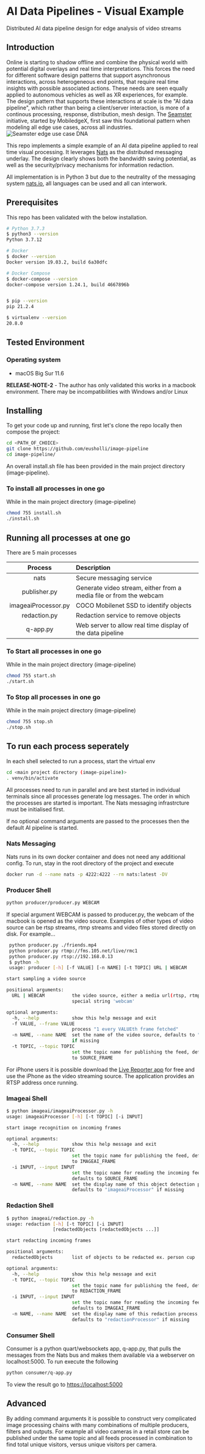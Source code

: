 # AI Data Pipelines - Visual Example

Distributed AI data pipeline design for edge analysis of video streams

## Introduction

Online is starting to shadow offline and combine the physical world with potential digital overlays and real time interpretations. This forces the need for different software design patterns that support asynchronous interactions, across heterogeneous end points, that require real time insights with possible associated actions. These needs are seen equally applied to autonomous vehicles as well as XR experiences, for example.  The design pattern that supports these interactions at scale is the "AI data pipeline", which rather than being a client/server interaction, is more of a continous processing, response, distribution, mesh design.  The [Seamster](https://seamster.io) initiative, started by MobiledgeX, first saw this foundational pattern when modeling all edge use cases, across all industries.
![Seamster edge use case DNA](dna.png "Seamster edge use case DNA")

This repo implements a simple example of an AI data pipeline applied to real time visual processing. It leverages [Nats](https://nats.io) as the distributed messaging underlay. The design clearly shows both the bandwidth saving potential, as well as the security/privacy mechanisms for information redaction. 

All implementation is in Python 3 but due to the neutrality of the messaging system [nats.io](https://nats.io), all languages can be used and all can interwork.

## Prerequisites

This repo has been validated with the below installation.

```bash
# Python 3.7.3
$ python3 --version
Python 3.7.12

# Docker
$ docker --version
Docker version 19.03.2, build 6a30dfc

# Docker Compose
$ docker-compose --version
docker-compose version 1.24.1, build 4667896b


$ pip --version
pip 21.2.4

$ virtualenv --version
20.8.0

```

## Tested Environment

### Operating system

- macOS Big Sur 11.6

**RELEASE-NOTE-2** - The author has only validated this works in a macbook environment. There may be incompatibilities with Windows and/or Linux

## Installing

To get your code up and running, first let's clone the repo locally then compose the project:

```bash
cd <PATH_OF_CHOICE>
git clone https://github.com/eusholli/image-pipeline
cd image-pipeline/
```

An overall install.sh file has been provided in the main project directory (image-pipeline).

### To install all processes in one go

While in the main project directory (image-pipeline)

```bash
chmod 755 install.sh
./install.sh
```

## Running all processes at one go

There are 5 main processes

| Process | Description |
| :---: | :---------- |
| nats | Secure messaging service |
| publisher.py | Generate video stream, either from a media file or from the webcam |
| imageaiProcessor.py | COCO Mobilenet SSD to identify objects |
| redaction.py | Redaction service to remove objects |
| q-app.py | Web server to allow real time display of the data pipeline|
  

### To Start all processes in one go

While in the main project directory (image-pipeline)

```bash
chmod 755 start.sh
./start.sh
```

### To Stop all processes in one go

While in the main project directory (image-pipeline)

```bash
chmod 755 stop.sh
./stop.sh
```

## To run each process seperately

In each shell selected to run a process, start the virtual env

```bash
cd <main project directory (image-pipeline)>
. venv/bin/activate
```

All processes need to run in parallel and are best started in individual terminals since all processes generate log messages. The order in which the processes are started is important. The Nats messaging infrastrcture must be initialised first.

If no optional command arguments are passed to the processes then the default AI pipeline is started.  

### Nats Messaging

Nats runs in its own docker container and does not need any additional config. To run, stay in the root directory of the project and execute

```bash
docker run -d --name nats -p 4222:4222 --rm nats:latest -DV 
```

### Producer Shell

```bash
python producer/producer.py WEBCAM
```

If special argument WEBCAM is passed to producer.py, the webcam of the macbook is opened as the video source. Examples of other types of video source can be rtsp streams, rtmp streams and video files stored directly on disk. For example...

```bash
 python producer.py ./friends.mp4
 python producer.py rtmp://fms.105.net/live/rmc1
 python producer.py rtsp://192.168.0.13
 $ python -h
 usage: producer [-h] [-f VALUE] [-n NAME] [-t TOPIC] URL | WEBCAM

start sampling a video source

positional arguments:
  URL | WEBCAM          the video source, either a media url(rtsp, rtmp) or
                        special string 'webcam'

optional arguments:
  -h, --help            show this help message and exit
  -f VALUE, --frame VALUE
                        process "1 every VALUEth frame fetched"
  -n NAME, --name NAME  set the name of the video source, defaults to "source"
                        if missing
  -t TOPIC, --topic TOPIC
                        set the topic name for publishing the feed, defaults
                        to SOURCE_FRAME
```

For iPhone users it is possible download the [Live Reporter app](https://apps.apple.com/us/app/live-reporter-security-camera/id996017825) for free and use the iPhone as the video streaming source. The application provides an RTSP address once running.

### Imageai Shell

```bash
$ python imageai/imageaiProcessor.py -h
usage: imageaiProcessor [-h] [-t TOPIC] [-i INPUT]

start image recognition on incoming frames

optional arguments:
  -h, --help            show this help message and exit
  -t TOPIC, --topic TOPIC
                        set the topic name for publishing the feed, defaults
                        to IMAGEAI_FRAME
  -i INPUT, --input INPUT
                        set the topic name for reading the incoming feed,
                        defaults to SOURCE_FRAME
  -n NAME, --name NAME  set the display name of this object detection process,
                        defaults to "imageaiProcessor" if missing
```

### Redaction Shell

```bash
$ python imageai/redaction.py -h
usage: redaction [-h] [-t TOPIC] [-i INPUT]
                 [redactedObjects [redactedObjects ...]]

start redacting incoming frames

positional arguments:
  redactedObjects       list of objects to be redacted ex. person cup

optional arguments:
  -h, --help            show this help message and exit
  -t TOPIC, --topic TOPIC
                        set the topic name for publishing the feed, defaults
                        to REDACTION_FRAME
  -i INPUT, --input INPUT
                        set the topic name for reading the incoming feed,
                        defaults to IMAGEAI_FRAME
  -n NAME, --name NAME  set the display name of this redaction process,
                        defaults to "redactionProcessor" if missing
```

### Consumer Shell

Consumer is a python quart/websockets app, q-app.py, that pulls the messages from the Nats bus and makes them available via a webserver on localhost:5000. To run execute the following

```bash
python consumer/q-app.py
```

To view the result go to [https://localhost:5000](https://localhost:5000)

## Advanced

By adding command arguments it is possible to construct very complicated image processing chains with many combinations of multiple producers, filters and outputs.  For example all video cameras in a retail store can be published under the same topic and all feeds processed in combination to find total unique visitors, versus unique visitors per camera.  

